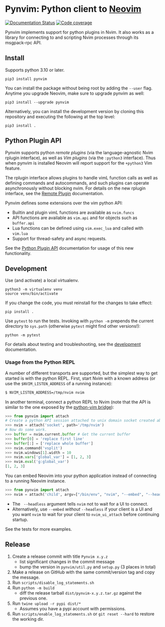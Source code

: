Pynvim: Python client to [Neovim](https://github.com/neovim/neovim)
===================================================================

[![Documentation Status](https://readthedocs.org/projects/pynvim/badge/?version=latest)](https://pynvim.readthedocs.io/en/latest/?badge=latest)
[![Code coverage](https://codecov.io/gh/neovim/pynvim/branch/master/graph/badge.svg)](https://codecov.io/gh/neovim/pynvim)

Pynvim implements support for python plugins in Nvim. It also works as a library for
connecting to and scripting Nvim processes through its msgpack-rpc API.

Install
-------

Supports python 3.10 or later.

    pip3 install pynvim

You can install the package without being root by adding the `--user` flag.
Anytime you upgrade Neovim, make sure to upgrade pynvim as well:

    pip3 install --upgrade pynvim

Alternatively, you can install the development version by cloning this
repository and executing the following at the top level:

    pip3 install .

Python Plugin API
-----------------

Pynvim supports python _remote plugins_ (via the language-agnostic Nvim rplugin
interface), as well as _Vim plugins_ (via the `:python3` interface). Thus when
pynvim is installed Neovim will report support for the `+python3` Vim feature.

The rplugin interface allows plugins to handle vimL function calls as well as
defining commands and autocommands, and such plugins can operate asynchronously
without blocking nvim.  For details on the new rplugin interface, 
see the [Remote Plugin](http://pynvim.readthedocs.io/en/latest/usage/remote-plugins.html) documentation.

Pynvim defines some extensions over the vim python API:

* Builtin and plugin vimL functions are available as `nvim.funcs`
* API functions are available as `vim.api` and for objects such as `buffer.api`
* Lua functions can be defined using `vim.exec_lua` and called with `vim.lua`
* Support for thread-safety and async requests.

See the [Python Plugin API](http://pynvim.readthedocs.io/en/latest/usage/python-plugin-api.html) documentation for usage of this new functionality.

Development
-----------

Use (and activate) a local virtualenv.

    python3 -m virtualenv venv
    source venv/bin/activate

If you change the code, you must reinstall for the changes to take effect:

    pip install .

Use `pytest` to run the tests. Invoking with `python -m` prepends the current
directory to `sys.path` (otherwise `pytest` might find other versions!):

    python -m pytest

For details about testing and troubleshooting, see the
[development](http://pynvim.readthedocs.io/en/latest/development.html)
documentation.

### Usage from the Python REPL

A number of different transports are supported, but the simplest way to get
started is with the python REPL. First, start Nvim with a known address (or use
the `$NVIM_LISTEN_ADDRESS` of a running instance): 

```sh
$ NVIM_LISTEN_ADDRESS=/tmp/nvim nvim
```

In another terminal, connect a python REPL to Nvim (note that the API is similar
to the one exposed by the [python-vim
bridge](http://vimdoc.sourceforge.net/htmldoc/if_pyth.html#python-vim)):

```python
>>> from pynvim import attach
# Create a python API session attached to unix domain socket created above:
>>> nvim = attach('socket', path='/tmp/nvim')
# Now do some work. 
>>> buffer = nvim.current.buffer # Get the current buffer
>>> buffer[0] = 'replace first line'
>>> buffer[:] = ['replace whole buffer']
>>> nvim.command('vsplit')
>>> nvim.windows[1].width = 10
>>> nvim.vars['global_var'] = [1, 2, 3]
>>> nvim.eval('g:global_var')
[1, 2, 3]
```

You can embed Neovim into your python application instead of connecting to
a running Neovim instance.

```python
>>> from pynvim import attach
>>> nvim = attach('child', argv=["/bin/env", "nvim", "--embed", "--headless"])
```

- The ` --headless` argument tells `nvim` not to wait for a UI to connect.
- Alternatively, use `--embed` _without_ `--headless` if your client is a UI
  and you want `nvim` to wait for your client to `nvim_ui_attach` before
  continuing startup.

See the tests for more examples.

Release
-------

1. Create a release commit with title `Pynvim x.y.z`
   - list significant changes in the commit message
   - bump the version in `pynvim/util.py` and `setup.py` (3 places in total)
2. Make a release on GitHub with the same commit/version tag and copy the message.
3. Run `scripts/disable_log_statements.sh`
4. Run `python -m build`
    - diff the release tarball `dist/pynvim-x.y.z.tar.gz` against the previous one.
5. Run `twine upload -r pypi dist/*`
    - Assumes you have a pypi account with permissions.
6. Run `scripts/enable_log_statements.sh` or `git reset --hard` to restore the working dir.
